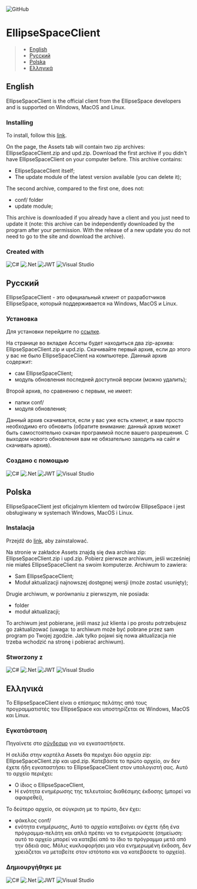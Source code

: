![GitHub](https://img.shields.io/github/license/ellipsespace/ellipsespace-client?style=for-the-badge)
# EllipseSpaceClient

> - [English](#English)
> - [Русский](#Русский)
> - [Polska](#Polska)
> - [Ελληνικά](#Ελληνικά)
## English
EllipseSpaceClient is the official client from the EllipseSpace developers and is supported on Windows, MacOS and Linux.

### Installing

To install, follow this [link](https://github.com/ellipsespace/ellipsespace-client/releases/latest).

On the page, the Assets tab will contain two zip archives: EllipseSpaceClient.zip and upd.zip. Download the first archive if you didn't have EllipseSpaceClient on your computer before. This archive contains:
- EllipseSpaceClient itself;
- The update module of the latest version available (you can delete it);

The second archive, compared to the first one, does not:
- conf/ folder
- update module;

This archive is downloaded if you already have a client and you just need to update it (note: this archive can be independently downloaded by the program after your permission. With the release of a new update you do not need to go to the site and download the archive).

### Created with

![C#](https://img.shields.io/badge/c%23-%23239120.svg?style=for-the-badge&logo=c-sharp&logoColor=white)
![.Net](https://img.shields.io/badge/.NET-5C2D91?style=for-the-badge&logo=.net&logoColor=white)
![JWT](https://img.shields.io/badge/JWT-black?style=for-the-badge&logo=JSON%20web%20tokens)
![Visual Studio](https://img.shields.io/badge/Visual%20Studio-5C2D91.svg?style=for-the-badge&logo=visual-studio&logoColor=white)

## Русский
EllipseSpaceClient - это официальный клиент от разработчиков EllipseSpace, который поддерживается на Windows, MacOS и Linux.

### Установка

Для установки перейдите по [ссылке](https://github.com/ellipsespace/ellipsespace-client/releases/latest).

На странице во вкладке Ассеты будет находиться два zip-архива: EllipseSpaceClient.zip и upd.zip. Скачивайте первый архив, если до этого у вас не было EllipseSpaceClient на компьютере. Данный архив содержит:
- сам EllipseSpaceClient;
- модуль обновления последней доступной версии (можно удалить);

Второй архив, по сравнению с первым, не имеет:
- папки conf/
- модуля обновления;

Данный архив скачивается, если у вас уже есть клиент, и вам просто необходимо его обновить (обратите внимание: данный архив может быть самостоятельно скачан программой после вашего разрешения. С выходом нового обновления вам не обязательно заходить на сайт и скачивать архив).

### Создано с помощью

![C#](https://img.shields.io/badge/c%23-%23239120.svg?style=for-the-badge&logo=c-sharp&logoColor=white)
![.Net](https://img.shields.io/badge/.NET-5C2D91?style=for-the-badge&logo=.net&logoColor=white)
![JWT](https://img.shields.io/badge/JWT-black?style=for-the-badge&logo=JSON%20web%20tokens)
![Visual Studio](https://img.shields.io/badge/Visual%20Studio-5C2D91.svg?style=for-the-badge&logo=visual-studio&logoColor=white)

## Polska
EllipseSpaceClient jest oficjalnym klientem od twórców EllipseSpace i jest obsługiwany w systemach Windows, MacOS i Linux.

### Instalacja

Przejdź do [link](https://github.com/ellipsespace/ellipsespace-client/releases/latest), aby zainstalować.

Na stronie w zakładce Assets znajdą się dwa archiwa zip: EllipseSpaceClient.zip i upd.zip. Pobierz pierwsze archiwum, jeśli wcześniej nie miałeś EllipseSpaceClient na swoim komputerze. Archiwum to zawiera:
- Sam EllipseSpaceClient;
- Moduł aktualizacji najnowszej dostępnej wersji (może zostać usunięty);

Drugie archiwum, w porównaniu z pierwszym, nie posiada:
- folder
- moduł aktualizacji;

To archiwum jest pobierane, jeśli masz już klienta i po prostu potrzebujesz go zaktualizować (uwaga: to archiwum może być pobrane przez sam program po Twojej zgodzie. Jak tylko pojawi się nowa aktualizacja nie trzeba wchodzić na stronę i pobierać archiwum).

### Stworzony z

![C#](https://img.shields.io/badge/c%23-%23239120.svg?style=for-the-badge&logo=c-sharp&logoColor=white)
![.Net](https://img.shields.io/badge/.NET-5C2D91?style=for-the-badge&logo=.net&logoColor=white)
![JWT](https://img.shields.io/badge/JWT-black?style=for-the-badge&logo=JSON%20web%20tokens)
![Visual Studio](https://img.shields.io/badge/Visual%20Studio-5C2D91.svg?style=for-the-badge&logo=visual-studio&logoColor=white)
## Ελληνικά
Το EllipseSpaceClient είναι ο επίσημος πελάτης από τους προγραμματιστές του EllipseSpace και υποστηρίζεται σε Windows, MacOS και Linux.

### Εγκατάσταση

Πηγαίνετε στο [σύνδεσμο](https://github.com/ellipsespace/ellipsespace-client/releases/latest) για να εγκαταστήσετε.

Η σελίδα στην καρτέλα Assets θα περιέχει δύο αρχεία zip: EllipseSpaceClient.zip και upd.zip. Κατεβάστε το πρώτο αρχείο, αν δεν έχετε ήδη εγκαταστήσει το EllipseSpaceClient στον υπολογιστή σας. Αυτό το αρχείο περιέχει:
- Ο ίδιος ο EllipseSpaceClient,
- Η ενότητα ενημέρωσης της τελευταίας διαθέσιμης έκδοσης (μπορεί να αφαιρεθεί),

Το δεύτερο αρχείο, σε σύγκριση με το πρώτο, δεν έχει:
- φάκελος conf/
- ενότητα ενημέρωσης,
Αυτό το αρχείο κατεβαίνει αν έχετε ήδη ένα πρόγραμμα-πελάτη και απλά πρέπει να το ενημερώσετε (σημείωση: αυτό το αρχείο μπορεί να κατεβεί από το ίδιο το πρόγραμμα μετά από την άδειά σας. Μόλις κυκλοφορήσει μια νέα ενημερωμένη έκδοση, δεν χρειάζεται να μεταβείτε στον ιστότοπο και να κατεβάσετε το αρχείο).

### Δημιουργήθηκε με

![C#](https://img.shields.io/badge/c%23-%23239120.svg?style=for-the-badge&logo=c-sharp&logoColor=white)
![.Net](https://img.shields.io/badge/.NET-5C2D91?style=for-the-badge&logo=.net&logoColor=white)
![JWT](https://img.shields.io/badge/JWT-black?style=for-the-badge&logo=JSON%20web%20tokens)
![Visual Studio](https://img.shields.io/badge/Visual%20Studio-5C2D91.svg?style=for-the-badge&logo=visual-studio&logoColor=white)
